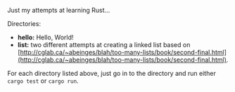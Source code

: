 Just my attempts at learning Rust...

Directories:
* **hello:** Hello, World!
* **list:** two different attempts at creating a linked list based on [http://cglab.ca/~abeinges/blah/too-many-lists/book/second-final.html](http://cglab.ca/~abeinges/blah/too-many-lists/book/second-final.html).

For each directory listed above, just go in to the directory and run either ``cargo test`` or ``cargo run``.

